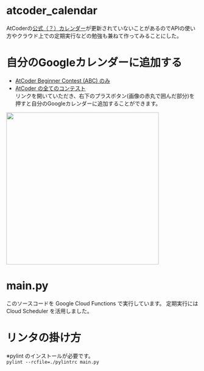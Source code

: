 # atcoder_calendar
AtCoderの[公式（？）カレンダー](https://calendar.google.com/calendar/embed?src=bhjouir2tb8p5efpbcfbnh8610%40group.calendar.google.com&ctz=Asia%2FTokyo)が更新されていないことがあるのでAPIの使い方やクラウド上での定期実行などの勉強も兼ねて作ってみることにした。

# 自分のGoogleカレンダーに追加する 
- [AtCoder Beginner Contest (ABC) のみ](https://calendar.google.com/calendar/embed?src=74149il1jgs77vpujlp6qrb89g%40group.calendar.google.com&ctz=Asia%2FTokyo)  
- [AtCoder の全てのコンテスト](https://calendar.google.com/calendar/embed?src=s1c5d19mg7bo08h10ucio8uni8%40group.calendar.google.com&ctz=Asia%2FTokyo)  
リンクを開いていただき、右下のプラスボタン(画像の赤丸で囲んだ部分)を押すと自分のGoogleカレンダーに追加することができます。

<img src="https://user-images.githubusercontent.com/49501934/131486820-cc17fa38-625c-4cba-9d8b-c8f2d5f89293.jpg" width="400px">

# main.py
このソースコードを Google Cloud Functions で実行しています。
定期実行には Cloud Scheduler を活用しました。

# リンタの掛け方
※pylint のインストールが必要です。  
`pylint --rcfile=./pylintrc main.py`
